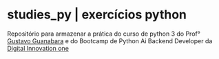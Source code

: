 # studies_py | exercícios python
 Repositório para armazenar a prática do curso de python 3 do Prof° [Gustavo Guanabara](https://github.com/gustavoguanabara) e do Bootcamp de Python Ai Backend Developer da [Digital Innovation one](https://www.dio.me/)
